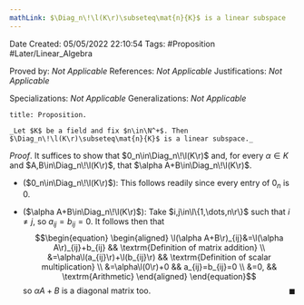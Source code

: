 ```yaml
---
mathLink: $\Diag_n\!\l(K\r)\subseteq\mat{n}{K}$ is a linear subspace
---
```


<div class="topSpace"></div>

Date Created: 05/05/2022 22:10:54
Tags: #Proposition #Later/Linear_Algebra

Proved by: _Not Applicable_
References: _Not Applicable_
Justifications: _Not Applicable_

Specializations: _Not Applicable_
Generalizations: _Not Applicable_

``` ad-Proposition
title: Proposition.

_Let $K$ be a field and fix $n\in\N^+$. Then $\Diag_n\!\l(K\r)\subseteq\mat{n}{K}$ is a linear subspace._

```

_Proof_. It suffices to show that $0_n\in\Diag_n\!\l(K\r)$ and, for every $\alpha\in K$ and $A,B\in\Diag_n\!\l(K\r)$, that $\alpha A+B\in\Diag_n\!\l(K\r)$.
* ($0_n\in\Diag_n\!\l(K\r)$): This follows readily since every entry of $0_n$ is $0$.

* ($\alpha A+B\in\Diag_n\!\l(K\r)$): Take $i,j\in\l\{1,\dots,n\r\}$ such that $i\neq j$, so $a_{ij}=b_{ij}=0$. It follows then that
$$\begin{equation}
    \begin{aligned}
        \l(\alpha A+B\r)_{ij}&=\l(\alpha A\r)_{ij}+b_{ij} && \textrm{Definition of matrix addition} \\
        &=\alpha\l(a_{ij}\r)+\l(b_{ij}\r) && \textrm{Definition of scalar multiplication} \\
        &=\alpha\l(0\r)+0 && a_{ij}=b_{ij}=0 \\
        &=0, && \textrm{Arithmetic}
    \end{aligned}
\end{equation}$$
so $\alpha A+B$ is a diagonal matrix too.<span style="float:right;">$\blacksquare$</span>
